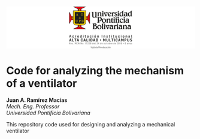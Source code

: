 ![Logo UPB](./img/logoUPB.png)

# Code for analyzing the mechanism of a ventilator
**Juan A. Ramírez Macías**  
*Mech. Eng. Professor*  
*Universidad Pontificia Bolivariana*

This repository code used for designing and analyzing a mechanical ventilator
